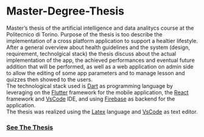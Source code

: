 # Master-Degree-Thesis

Master’s thesis of the artificial intelligence and data analitycs course at the Politecnico di Torino. Purpose of the thesis is too describe the implementation of a cross platform application to support a healtier lifestyle. After a general overview about health guidelines and the system (design, requirement, technolgical stack) the thesis discuss about the actual implementation of the app, the achieved performances and eventual future addition that will be performed, as well as a web application on admin side to allow the editing of some app parameters and to manage lesson and quizzes then showed to the users. <br> 
The technological stack used is <a href='https://dart.dev/' target='_blank'>Dart</a> as programming language by leveraging on the <a href='https://flutter.dev/' target='_blank'>Flutter</a> framework for the mobile application, the <a href='https://react.dev/' target='_blank'>React</a> framework and <a href='https://code.visualstudio.com/' target='_blank'>VsCode</a> IDE, and using <a href='https://firebase.google.com/' target='_blank'>Firebase</a> as backend for the application. 
<br> The thesis was realized using the <a href='https://www.latex-project.org/' target='_blank'>Latex</a> language and <a href='https://code.visualstudio.com/' target='_blank'>VsCode</a> as text editor.

### [See The Thesis](thesis.pdf)